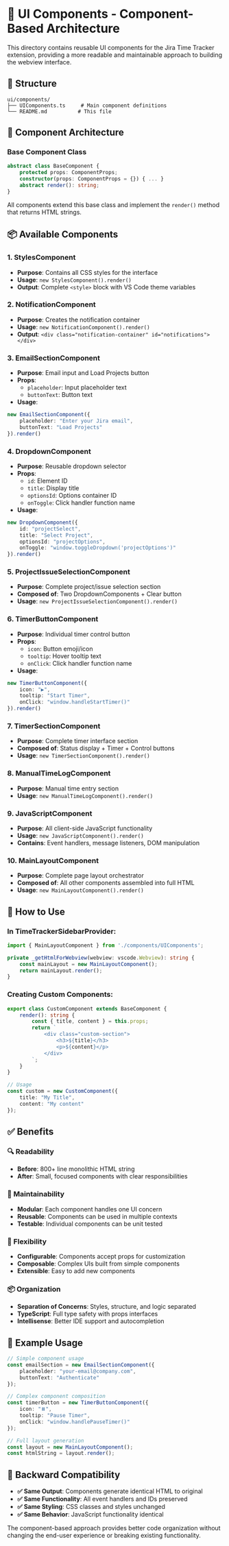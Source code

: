 # 🎨 UI Components - Component-Based Architecture

This directory contains reusable UI components for the Jira Time Tracker extension, providing a more readable and maintainable approach to building the webview interface.

## 📁 Structure

```
ui/components/
├── UIComponents.ts     # Main component definitions
└── README.md          # This file
```

## 🧩 Component Architecture

### **Base Component Class**
```typescript
abstract class BaseComponent {
    protected props: ComponentProps;
    constructor(props: ComponentProps = {}) { ... }
    abstract render(): string;
}
```

All components extend this base class and implement the `render()` method that returns HTML strings.

## 📦 Available Components

### **1. StylesComponent**
- **Purpose**: Contains all CSS styles for the interface
- **Usage**: `new StylesComponent().render()`
- **Output**: Complete `<style>` block with VS Code theme variables

### **2. NotificationComponent**
- **Purpose**: Creates the notification container
- **Usage**: `new NotificationComponent().render()`
- **Output**: `<div class="notification-container" id="notifications"></div>`

### **3. EmailSectionComponent** 
- **Purpose**: Email input and Load Projects button
- **Props**: 
  - `placeholder`: Input placeholder text
  - `buttonText`: Button text
- **Usage**: 
```typescript
new EmailSectionComponent({
    placeholder: "Enter your Jira email",
    buttonText: "Load Projects"
}).render()
```

### **4. DropdownComponent**
- **Purpose**: Reusable dropdown selector
- **Props**:
  - `id`: Element ID
  - `title`: Display title
  - `optionsId`: Options container ID
  - `onToggle`: Click handler function name
- **Usage**:
```typescript
new DropdownComponent({
    id: "projectSelect",
    title: "Select Project", 
    optionsId: "projectOptions",
    onToggle: "window.toggleDropdown('projectOptions')"
}).render()
```

### **5. ProjectIssueSelectionComponent**
- **Purpose**: Complete project/issue selection section
- **Composed of**: Two DropdownComponents + Clear button
- **Usage**: `new ProjectIssueSelectionComponent().render()`

### **6. TimerButtonComponent**
- **Purpose**: Individual timer control button
- **Props**:
  - `icon`: Button emoji/icon
  - `tooltip`: Hover tooltip text
  - `onClick`: Click handler function name
- **Usage**:
```typescript
new TimerButtonComponent({
    icon: "▶️",
    tooltip: "Start Timer",
    onClick: "window.handleStartTimer()"
}).render()
```

### **7. TimerSectionComponent**
- **Purpose**: Complete timer interface section
- **Composed of**: Status display + Timer + Control buttons
- **Usage**: `new TimerSectionComponent().render()`

### **8. ManualTimeLogComponent**
- **Purpose**: Manual time entry section
- **Usage**: `new ManualTimeLogComponent().render()`

### **9. JavaScriptComponent**
- **Purpose**: All client-side JavaScript functionality
- **Usage**: `new JavaScriptComponent().render()`
- **Contains**: Event handlers, message listeners, DOM manipulation

### **10. MainLayoutComponent**
- **Purpose**: Complete page layout orchestrator
- **Composed of**: All other components assembled into full HTML
- **Usage**: `new MainLayoutComponent().render()`

## 🔧 How to Use

### **In TimeTrackerSidebarProvider:**
```typescript
import { MainLayoutComponent } from './components/UIComponents';

private _getHtmlForWebview(webview: vscode.Webview): string {
    const mainLayout = new MainLayoutComponent();
    return mainLayout.render();
}
```

### **Creating Custom Components:**
```typescript
export class CustomComponent extends BaseComponent {
    render(): string {
        const { title, content } = this.props;
        return `
            <div class="custom-section">
                <h3>${title}</h3>
                <p>${content}</p>
            </div>
        `;
    }
}

// Usage
const custom = new CustomComponent({
    title: "My Title",
    content: "My content"
});
```

## ✅ Benefits

### **🔍 Readability**
- **Before**: 800+ line monolithic HTML string
- **After**: Small, focused components with clear responsibilities

### **🔧 Maintainability** 
- **Modular**: Each component handles one UI concern
- **Reusable**: Components can be used in multiple contexts
- **Testable**: Individual components can be unit tested

### **🎨 Flexibility**
- **Configurable**: Components accept props for customization
- **Composable**: Complex UIs built from simple components
- **Extensible**: Easy to add new components

### **📦 Organization**
- **Separation of Concerns**: Styles, structure, and logic separated
- **TypeScript**: Full type safety with props interfaces
- **Intellisense**: Better IDE support and autocompletion

## 🚀 Example Usage

```typescript
// Simple component usage
const emailSection = new EmailSectionComponent({
    placeholder: "your-email@company.com",
    buttonText: "Authenticate"
});

// Complex component composition
const timerButton = new TimerButtonComponent({
    icon: "⏸️",
    tooltip: "Pause Timer", 
    onClick: "window.handlePauseTimer()"
});

// Full layout generation
const layout = new MainLayoutComponent();
const htmlString = layout.render();
```

## 🔄 Backward Compatibility

- **✅ Same Output**: Components generate identical HTML to original
- **✅ Same Functionality**: All event handlers and IDs preserved
- **✅ Same Styling**: CSS classes and styles unchanged
- **✅ Same Behavior**: JavaScript functionality identical

The component-based approach provides better code organization without changing the end-user experience or breaking existing functionality. 